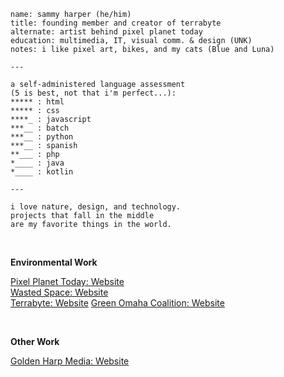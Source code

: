 ```
name: sammy harper (he/him)
title: founding member and creator of terrabyte
alternate: artist behind pixel planet today
education: multimedia, IT, visual comm. & design (UNK)
notes: i like pixel art, bikes, and my cats (Blue and Luna)

---

a self-administered language assessment
(5 is best, not that i'm perfect...):
***** : html
***** : css
****_ : javascript
***__ : batch
***__ : python
***__ : spanish
**___ : php
*____ : java
*____ : kotlin

---

i love nature, design, and technology.
projects that fall in the middle
are my favorite things in the world.

```

<br>

__Environmental Work__

[Pixel Planet Today: Website](https://pixelplanettoday.com)<br>
[Wasted Space: Website](https://wastedspace.fun)<br>
[Terrabyte: Website](https://terrabyte.eco)
[Green Omaha Coalition: Website](https://greenomaha.org)

<br>

__Other Work__

[Golden Harp Media: Website](https://goldenharpmedia.com)

